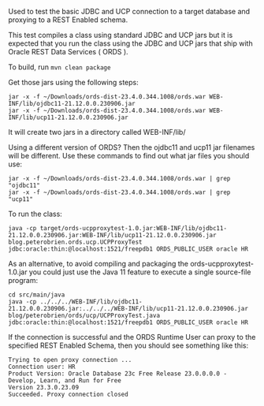 Used to test the basic JDBC and UCP connection to a target database and proxying to a REST Enabled schema.

This test compiles a class using standard JDBC and UCP jars but it is expected that you run the class using the JDBC and UCP jars that ship with Oracle REST Data Services ( ORDS ).

To build, run 
`mvn clean package`

Get those jars using the following steps:
```
jar -x -f ~/Downloads/ords-dist-23.4.0.344.1008/ords.war WEB-INF/lib/ojdbc11-21.12.0.0.230906.jar
jar -x -f ~/Downloads/ords-dist-23.4.0.344.1008/ords.war WEB-INF/lib/ucp11-21.12.0.0.230906.jar  
```

It will create two jars in a directory called WEB-INF/lib/

Using a different version of ORDS? Then the ojdbc11 and ucp11 jar filenames will be different. Use these commands to find out what jar files you should use:
```
jar -x -f ~/Downloads/ords-dist-23.4.0.344.1008/ords.war | grep "ojdbc11"
jar -x -f ~/Downloads/ords-dist-23.4.0.344.1008/ords.war | grep "ucp11" 
```


To run the class:

`java -cp target/ords-ucpproxytest-1.0.jar:WEB-INF/lib/ojdbc11-21.12.0.0.230906.jar:WEB-INF/lib/ucp11-21.12.0.0.230906.jar blog.peterobrien.ords.ucp.UCPProxyTest jdbc:oracle:thin:@localhost:1521/freepdb1 ORDS_PUBLIC_USER oracle HR`

As an alternative, to avoid compiling and packaging the ords-ucpproxytest-1.0.jar you could just use the Java 11 feature to execute a single source-file program:
```
cd src/main/java
java -cp ../../../WEB-INF/lib/ojdbc11-21.12.0.0.230906.jar:../../../WEB-INF/lib/ucp11-21.12.0.0.230906.jar blog/peterobrien/ords/ucp/UCPProxyTest.java jdbc:oracle:thin:@localhost:1521/freepdb1 ORDS_PUBLIC_USER oracle HR 
```

If the connection is successful and the ORDS Runtime User can proxy to the specified REST Enabled Schema, then you should see something like this:
```
Trying to open proxy connection ...
Connection user: HR
Product Version: Oracle Database 23c Free Release 23.0.0.0.0 - Develop, Learn, and Run for Free
Version 23.3.0.23.09
Succeeded. Proxy connection closed
```
